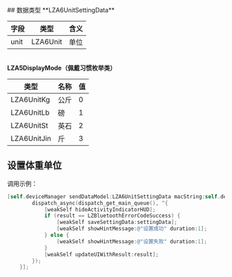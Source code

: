 <br />
<a name="LVV27"></a>
## 数据类型
**LZA6UnitSettingData**

| 字段 | 类型 | 含义 |
| --- | --- | --- |
| unit | LZA6Unit | 单位 |


<br />**LZA5DisplayMode（佩戴习惯枚举类）**

| 类型 | 名称 | 值 |
| --- | --- | --- |
| LZA6UnitKg | 公斤 | 0 |
| LZA6UnitLb | 磅 | 1 |
| LZA6UnitSt | 英石 | 2 |
| LZA6UnitJin | 斤 | 3 |

<a name="NCJAa"></a>
## 设置体重单位
调用示例：
```objectivec
[self.deviceManager sendDataModel:LZA6UnitSettingData macString:self.device.mac completion:^(LZBluetoothErrorCode result, id resp) {
        dispatch_async(dispatch_get_main_queue(), ^{
            [weakSelf hideActivityIndicatorHUD];
            if (result == LZBluetoothErrorCodeSuccess) {
                [weakSelf saveSettingData:settingData];
                [weakSelf showHintMessage:@"设置成功" duration:1];
            } else {
                [weakSelf showHintMessage:@"设置失败" duration:1];
            }
            [weakSelf updateUIWithResult:result];
        });
    }];
```



